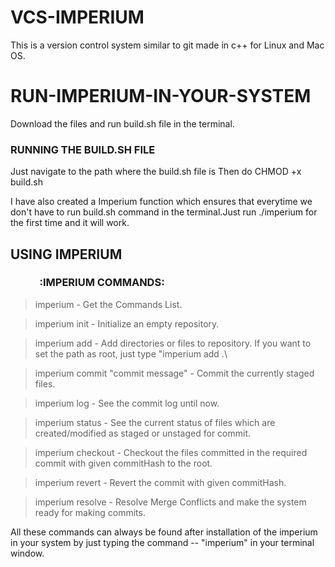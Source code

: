 # VCS-IMPERIUM
This is a version control system similar to git made in c++ for Linux and Mac OS.

# RUN-IMPERIUM-IN-YOUR-SYSTEM
Download the files and run build.sh file in the  terminal.

### RUNNING THE BUILD.SH FILE
Just navigate to the path where the build.sh file is
Then do CHMOD +x build.sh

I have also created a Imperium function which ensures that everytime we don't have to run build.sh command in the terminal.Just run ./imperium for the first time and it will work.

## USING IMPERIUM


### &nbsp; &nbsp; &nbsp; &nbsp; &nbsp; &nbsp; :IMPERIUM COMMANDS:

> imperium - Get the Commands List.

> imperium init - Initialize an empty repository.

> imperium add <path> - Add directories or files to repository. If you want to set the path as root, just type \"imperium add .\

> imperium commit \"commit message\" - Commit the currently staged files.

> imperium log - See the commit log until now.

> imperium status - See the current status of files which are created/modified as staged or unstaged for commit.

> imperium checkout <commitHashID> - Checkout the files committed in the required commit with given commitHash to the root.

> imperium revert <commitHashID> - Revert the commit with given commitHash.

> imperium resolve - Resolve Merge Conflicts and make the system ready for making commits.

All these commands can always be found after installation of the imperium in your system by just typing the command -- "imperium" in your terminal window.